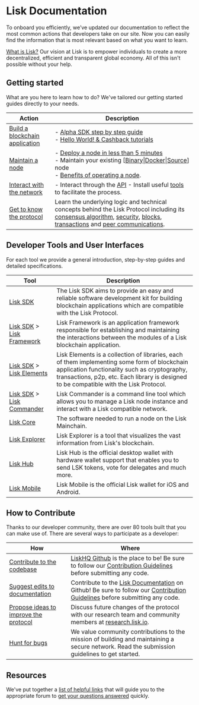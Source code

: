 # Lisk Documentation

To onboard you efficiently, we’ve updated our documentation to reflect the most common actions that developers take on our site. Now you can easily find the information that is most relevant based on what you want to learn.

[What is Lisk?](https://lisk.io/documentation/lisk-protocol) Our vision at Lisk is to empower individuals to create a more decentralized, efficient and transparent global economy. All of this isn't possible without your help.

## Getting started

What are you here to learn how to do? We've tailored our getting started guides directly to your needs. 

Action                                                            | Description                                                                                                               
 ---------------------------------------------------------------- | ------------------------------------------------------------------------------------------------------------------------------------------------------------------ 
[Build a blockchain application](build-blockchain-app.md)         | - [Alpha SDK step by step guide](build-blockchain-app.md#how-to-build-a-blockchain-application-with-the-lisk-sdk)<br> - [Hello World! & Cashback tutorials](tutorials.md) 
[Maintain a node](maintain-node.md)                               | - [Deploy a node in less than 5 minutes](maintain-node.md#how-to-set-up-a-node) <br> - Maintain your existing \[[Binary](../lisk-core/administration/binary.md)&#124;[Docker](../lisk-core/administration/docker.md)&#124;[Source](../lisk-core/administration/source.md)\] node<br> - [Benefits of operating a node](maintain-node.md#why-to-set-up-a-node).
[Interact with the network](interact-with-network.md)             | - Interact through the [API](https://lisk.io/documentation/lisk-core/api) - Install useful [tools](interact-with-network.md#a-use-the-command-line) to facilitate the process.
[Get to know the protocol](../lisk-protocol/introduction.md) | Learn the underlying logic and technical concepts behind the Lisk Protocol including its [consensus algorithm](../lisk-protocol/consensus.md), [security](../lisk-protocol/security.md), [blocks](../lisk-protocol/blocks.md), [transactions](../lisk-protocol/transactions.md) and [peer communications](../lisk-protocol/p2p-communication.md).

## Developer Tools and User Interfaces

For each tool we provide a general introduction, step-by-step guides and detailed specifications.

Tool                                                         | Description
------------------------------------------------------------ | --------------------------------------------------
[Lisk SDK](../lisk-sdk/introduction.md)                      |  The Lisk SDK aims to provide an easy and reliable software development kit for building blockchain applications which are compatible with the Lisk Protocol.
[Lisk SDK](../lisk-sdk/introduction.md) > [Lisk Framework](../lisk-sdk/lisk-framework/introduction.md) | Lisk Framework is an application framework responsible for establishing and maintaining the interactions between the modules of a Lisk blockchain application.
[Lisk SDK](../lisk-sdk/introduction.md) > [Lisk Elements](../lisk-sdk/lisk-elements/introduction.md)   | Lisk Elements is a collection of libraries, each of them implementing some form of blockchain application functionality such as cryptography, transactions, p2p, etc. Each library is designed to be compatible with the Lisk Protocol.
[Lisk SDK](../lisk-sdk/introduction.md) > [Lisk Commander](../lisk-sdk/lisk-commander/introduction.md) | Lisk Commander is a command line tool which allows you to manage a Lisk node instance and interact with a Lisk compatible network.
[Lisk Core](../lisk-core/introduction.md)                    | The software needed to run a node on the Lisk Mainchain.
[Lisk Explorer](https://explorer.lisk.io/)            | Lisk Explorer is a tool that visualizes the vast information from Lisk's blockchain.
[Lisk Hub](https://lisk.io/hub)                      | Lisk Hub is the official desktop wallet with hardware wallet support that enables you to send LSK tokens, vote for delegates and much more.
[Lisk Mobile](https://lisk.io/hub)                | Lisk Mobile is the official Lisk wallet for iOS and Android.

## How to Contribute

Thanks to our developer community, there are over 80 tools built that you can make use of. 
There are several ways to participate as a developer:

 How                                                                                   | Where
-------------------------------------------------------------------------------------  | -------------------------------------------------------------------------------------------------------------------
[Contribute to the codebase](https://github.com/LiskHQ/lisk-sdk)                       | [LiskHQ Github](https://github.com/LiskHQ) is the place to be! Be sure to follow our [Contribution Guidelines](https://github.com/LiskHQ/lisk-sdk/blob/development/docs/CONTRIBUTING.md) before submitting any code.
[Suggest edits to documentation](https://github.com/LiskHQ/lisk-docs/)                | Contribute to the [Lisk Documentation](https://github.com/LiskHQ/lisk-docs/) on Github! Be sure to follow our [Contribution Guidelines](https://github.com/LiskHQ/lisk-docs/blob/master/CONTRIBUTING.md) before submitting any code.
[Propose ideas to improve the protocol](https://research.lisk.io/)                                | Discuss future changes of the protocol with our research team and community members at [research.lisk.io](https://research.lisk.io/).
[Hunt for bugs](https://blog.lisk.io/announcing-lisk-bug-bounty-program-5895bdd46ed4)  | We value community contributions to the mission of building and maintaining a secure network. Read the submission guidelines to get started.

## Resources

We've put together a [list of helpful links](resources.md#resources) that will guide you to the appropriate forum to [get your questions answered](resources.md#community) quickly. 
